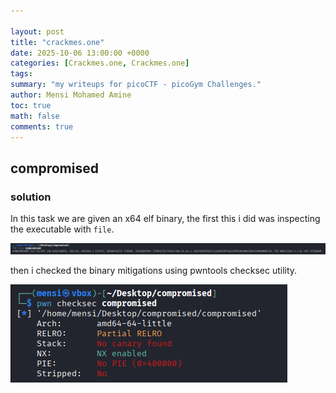 ```yaml
---

layout: post
title: "crackmes.one"
date: 2025-10-06 13:00:00 +0000
categories: [Crackmes.one, Crackmes.one]
tags: 
summary: "my writeups for picoCTF - picoGym Challenges."
author: Mensi Mohamed Amine
toc: true
math: false
comments: true
---
```



## compromised 

### solution 

In this task we are given an x64 elf binary, the first this i did was inspecting the executable with `file`.

![Alt Text](/assets/posts/ctf-enit-2025/compromised/1.png)

then i checked the binary mitigations using pwntools checksec utility. 

![Alt Text](/assets/posts/ctf-enit-2025/compromised/2.png)